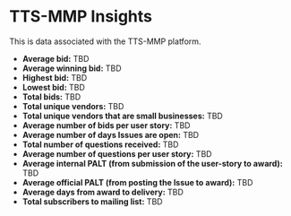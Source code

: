 # TTS-MMP Insights
This is data associated with the TTS-MMP platform.

* **Average bid:** TBD
* **Average winning bid:** TBD
* **Highest bid:** TBD
* **Lowest bid:** TBD
* **Total bids:** TBD
* **Total unique vendors:** TBD
* **Total unique vendors that are small businesses:** TBD
* **Average number of bids per user story:** TBD
* **Average number of days Issues are open:** TBD
* **Total number of questions received:** TBD
* **Average number of questions per user story:** TBD
* **Average internal PALT (from submission of the user-story to award):** TBD
* **Average official PALT (from posting the Issue to award):** TBD
* **Average days from award to delivery:** TBD
* **Total subscribers to mailing list:** TBD